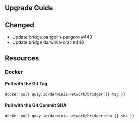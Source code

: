 

## Upgrade Guide

## Changed

- Update bridge pangolin-pangoro #443
- Update bridge darwinia-crab #448

## Resources

### Docker

#### Pull with the Git Tag

```docker
docker pull quay.io/darwinia-network/bridger:{{ tag }}
```

#### Pull with the Git Commit SHA

```docker
docker pull quay.io/darwinia-network/bridger:sha-{{ sha }}
```
